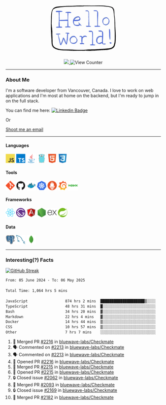 <div align="center">
    <img src="./img/hello_world.webp" height="200px" width="">
    <div>
        <a href="https://www.linkedin.com/in/ajhollid">
            <img src="https://img.shields.io/badge/LinkedIn-blue"/>
        </a>
        <img src="https://komarev.com/ghpvc/?username=ajhollid&color=yellow" alt="View Counter">
    </div>
</div>

---

### About Me

I'm a software developer from Vancouver, Canada. I love to work on web applications and I'm most at home on the backend, but I'm ready to jump in on the full stack.

You can find me here: [![Linkedin Badge](https://img.shields.io/badge/-ajhollid-blue?style=flat&logo=Linkedin&logoColor=white)](https://www.linkedin.com/in/ajhollid)

Or

[Shoot me an email](mailto:ajhollid@gmail.com)

---

#### Languages

<div>
    <img src="./img/devicons/javascript-original.svg" width=30 height=30 alt="JavaScript">
    <img src="/img/devicons/typescript-original.svg" width=30 height=30 alt="TypeScript">
    <img src="./img/devicons/java-original.svg" width=30 height=30 alt="Java">
    <img src="./img/devicons/go-original.svg" width=30 height=30 alt="Golang">
    <img src="./img/devicons/html5-original.svg" width=30 height=30 alt="HTML 5">
    <img src="./img/devicons/css3-original.svg" width=30 height=30 alt="CSS 3">
</div>

#### Tools

<div>
    <img src="./img/devicons/git-original.svg" width=30 height=30 alt="Git">
    <img src="./img/devicons/github-original.svg" width=30 height=30 alt="Github">
    <img src="./img/devicons/docker-original.svg" width=30 
    height=30 alt="Docker">
    <img src="./img/devicons/kubernetes-original.svg" width=30 height=30 alt="K8">
    <img src="./img/devicons/prometheus-original.svg" width=30 height=30 alt="Prometheus">
    <img src="./img/devicons/grafana-original.svg" width=30 height=30 alt="Grafana">
    <img src="./img/devicons/nginx-original.svg" width=30 height=30 alt="Nginx">
</div>

#### Frameworks

<div>
    <img src="./img/devicons/react-original.svg" width=30 height=30 alt="React">
    <img src="./img/devicons/gatsby-original.svg" width=30 height=30 alt="Gatsby">
    <img src="./img/devicons/angularjs-original.svg" width=30 height=30 alt="AngularJS">
    <img src="./img/devicons/nodejs-original.svg" width=30 height=30 alt="NodeJS">
    <img src="./img/devicons/express-original.svg" width=30 height=30 alt="Express">
    <img src="./img/devicons/spring-original.svg" width=30 height=30 alt="Spring">
</div>

#### Data

<div>
    <img src="./img/devicons/postgresql-original.svg" width=30 height=30 alt="Postgresql">
    <img src="./img/devicons/mysql-original.svg" width=30 height=30 alt="Mysql">
    <img src="./img/devicons/mongodb-original.svg" width=30 height=30 alt="MongoDB">
</div>

---

### Interesting(?) Facts

[![GitHub Streak](http://github-readme-streak-stats.herokuapp.com?user=ajhollid)](https://git.io/streak-stats)

 <!--START_SECTION:waka-->

```txt
From: 05 June 2024 - To: 06 May 2025

Total Time: 1,064 hrs 5 mins

JavaScript                 874 hrs 2 mins  ████████████████████▒░░░░   81.59 %
TypeScript                 48 hrs 31 mins  █░░░░░░░░░░░░░░░░░░░░░░░░   04.53 %
Bash                       34 hrs 20 mins  ▓░░░░░░░░░░░░░░░░░░░░░░░░   03.21 %
Markdown                   22 hrs 4 mins   ▓░░░░░░░░░░░░░░░░░░░░░░░░   02.06 %
Docker                     14 hrs 44 mins  ▒░░░░░░░░░░░░░░░░░░░░░░░░   01.38 %
CSS                        10 hrs 57 mins  ▒░░░░░░░░░░░░░░░░░░░░░░░░   01.02 %
Other                      7 hrs 7 mins    ░░░░░░░░░░░░░░░░░░░░░░░░░   00.66 %
```

<!--END_SECTION:waka-->


<!--START_SECTION:activity-->
1. 🎉 Merged PR [#2216](https://github.com/bluewave-labs/Checkmate/pull/2216) in [bluewave-labs/Checkmate](https://github.com/bluewave-labs/Checkmate)
2. 🗣 Commented on [#2213](https://github.com/bluewave-labs/Checkmate/issues/2213#issuecomment-2859940662) in [bluewave-labs/Checkmate](https://github.com/bluewave-labs/Checkmate)
3. 🗣 Commented on [#2213](https://github.com/bluewave-labs/Checkmate/issues/2213#issuecomment-2859934043) in [bluewave-labs/Checkmate](https://github.com/bluewave-labs/Checkmate)
4. 💪 Opened PR [#2216](https://github.com/bluewave-labs/Checkmate/pull/2216) in [bluewave-labs/Checkmate](https://github.com/bluewave-labs/Checkmate)
5. 🎉 Merged PR [#2215](https://github.com/bluewave-labs/Checkmate/pull/2215) in [bluewave-labs/Checkmate](https://github.com/bluewave-labs/Checkmate)
6. 💪 Opened PR [#2215](https://github.com/bluewave-labs/Checkmate/pull/2215) in [bluewave-labs/Checkmate](https://github.com/bluewave-labs/Checkmate)
7. 🔒 Closed issue [#2062](https://github.com/bluewave-labs/Checkmate/issues/2062) in [bluewave-labs/Checkmate](https://github.com/bluewave-labs/Checkmate)
8. 🎉 Merged PR [#2093](https://github.com/bluewave-labs/Checkmate/pull/2093) in [bluewave-labs/Checkmate](https://github.com/bluewave-labs/Checkmate)
9. 🔒 Closed issue [#2169](https://github.com/bluewave-labs/Checkmate/issues/2169) in [bluewave-labs/Checkmate](https://github.com/bluewave-labs/Checkmate)
10. 🎉 Merged PR [#2182](https://github.com/bluewave-labs/Checkmate/pull/2182) in [bluewave-labs/Checkmate](https://github.com/bluewave-labs/Checkmate)
<!--END_SECTION:activity-->
